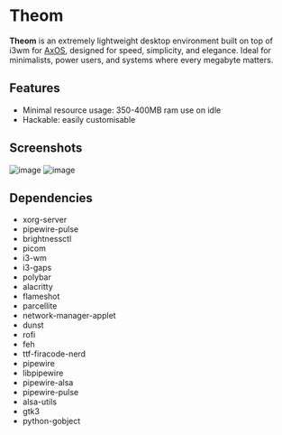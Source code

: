 # Theom

**Theom** is an extremely lightweight desktop environment built on top of i3wm for [AxOS](https://www.axos-project.com/), designed for speed, simplicity, and elegance. Ideal for minimalists, power users, and systems where every megabyte matters.

## Features

- Minimal resource usage: 350-400MB ram use on idle
- Hackable: easily customisable

## Screenshots

![image](https://github.com/user-attachments/assets/80f2d1af-68a9-44e0-9a00-ce914835d51e)
![image](https://github.com/user-attachments/assets/0ef9d334-a6c5-4a1c-a94f-207357791428)

## Dependencies

- xorg-server
- pipewire-pulse
- brightnessctl
- picom
- i3-wm
- i3-gaps
- polybar
- alacritty
- flameshot
- parcellite
- network-manager-applet
- dunst
- rofi
- feh
- ttf-firacode-nerd
- pipewire
- libpipewire
- pipewire-alsa
- pipewire-pulse
- alsa-utils
- gtk3
- python-gobject
